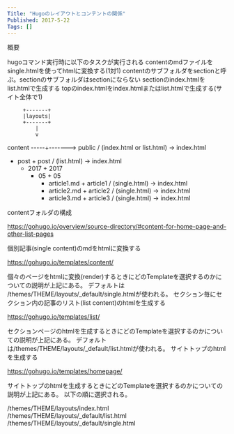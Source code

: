 ```yaml
---
Title: "Hugoのレイアウトとコンテントの関係"
Published: 2017-5-22
Tags: []
---
```



概要

hugoコマンド実行時に以下のタスクが実行される
contentのmdファイルをsingle.htmlを使ってhtmlに変換する(1対1)
contentのサブフォルダをsectionと呼ぶ。sectionのサブフォルダはsectionにならない
sectionのindex.htmlをlist.htmlで生成する
topのindex.htmlをindex.htmlまたはlist.htmlで生成する(サイト全体で1)

         +-------+
         |layouts|
         +-------+
             |
             v
content -----+-------> public / (index.html or list.html) -> index.html
  + post                    + post / (list.html) -> index.html
    + 2017                    + 2017
      + 05                      + 05
        + article1.md             + article1 / (single.html) -> index.html
        + article2.md             + article2 / (single.html) -> index.html
        + article3.md             + article3 / (single.html) -> index.html

contentフォルダの構成

https://gohugo.io/overview/source-directory/#content-for-home-page-and-other-list-pages

個別記事(single content)のmdをhtmlに変換する

https://gohugo.io/templates/content/

個々のページをhtmlに変換(render)するときにどのTemplateを選択するのかについての説明が上記にある。
デフォルトは /themes/THEME/layouts/_default/single.htmlが使われる。
セクション毎にセクション内の記事のリスト(list content)のhtmlを生成する

https://gohugo.io/templates/list/

セクションページのhtmlを生成するときにどのTemplateを選択するのかについての説明が上記にある。
デフォルトは/themes/THEME/layouts/_default/list.htmlが使われる。
サイトトップのhtmlを生成する

https://gohugo.io/templates/homepage/

サイトトップのhtmlを生成するときにどのTemplateを選択するのかについての説明が上記にある。
以下の順に選択される。

/themes/THEME/layouts/index.html
/themes/THEME/layouts/_default/list.html
/themes/THEME/layouts/_default/single.html


